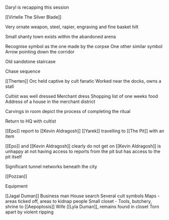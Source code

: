 Daryl is recapping this session

[[Virtelle The Silver Blade]] 

Very ornate weapon, steel, rapier, engraving and fine basket hilt

Small shanty town exists within the abandoned arena

Recognise symbol as the one made by the corpse
One other similar symbol
Arrow pointing down the corridor

Old sandstone staircase

Chase sequence

[[Therten]]
Orc held captive by cult fanatic
Worked near the docks, owns a stall

Cultist was well dressed
Merchant dress
Shopping list of one weeks food
Address of a house in the merchant district

Carvings in room depict the process of completing the ritual


Return to HQ with cultist

[[Epo]] report to [[Kevin Aldragosh]]
[[Yarek]] travelling to [[The Pit]] with an item

[[Epo]] and [[Kevin Aldragosh]] clearly do not get on
[[Kevin Aldragosh]] is unhappy at not having access to reports from the pit but has access to the pit itself

Significant tunnel networks beneath the city

[[Pozzan]]

Equipment

[[Jagal Duman]]
Business man 
House search
Several cult symbols
Maps - areas ticked off, areas to kidnap people
Small closet - Tools, butchery, shrine to [[Aepoptosis]]
Wife [[Lyla Duman]], remains found in closet
Torn apart by violent ripping


